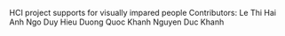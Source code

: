 HCI project supports for visually impared people
Contributors:
Le Thi Hai Anh
Ngo Duy Hieu
Duong Quoc Khanh
Nguyen Duc Khanh